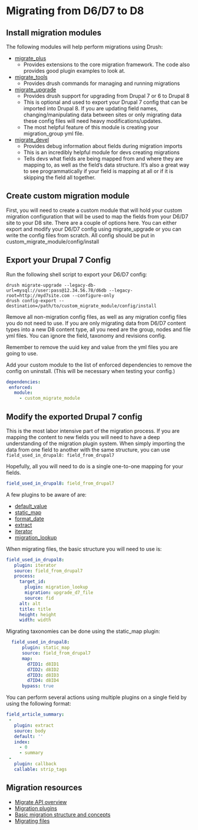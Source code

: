 # Migrating from D6/D7 to D8

## Install migration modules
The following modules will help perform migrations using Drush:
* [migrate_plus](https://www.drupal.org/project/migrate_plus)
  * Provides extensions to the core migration framework. The code also provides good plugin examples to look at.
* [migrate_tools](https://www.drupal.org/project/migrate_tools)
  * Provides drush commands for managing and running migrations
* [migrate_upgrade](https://www.drupal.org/project/migrate_upgrade)
  * Provides drush support for upgrading from Drupal 7 or 6 to Drupal 8
  * This is optional and used to export your Drupal 7 config that can be imported into Drupal 8. If you are updating field names, changing/manipulating data between sites or only migrating data these config files will need heavy modifications/updates.
  * The most helpful feature of this module is creating your migration_group yml file.
* [migrate_devel](https://www.drupal.org/project/migrate_devel)
  * Provides debug information about fields during migration imports
  * This is an incredibly helpful module for devs creating migrations
  * Tells devs what fields are being mapped from and where they are mapping to, as well as the field’s data structure. It’s also a great way to see programmatically if your field is mapping at all or if it is skipping the field all together.

## Create custom migration module
First, you will need to create a custom module that will hold your custom migration configuration that will be used to map the fields from your D6/D7 site to your D8 site. There are a couple of options here. You can either export and modify your D6/D7 config using migrate_upgrade or you can write the config files from scratch.
All config should be put in custom_migrate_module/config/install

## Export your Drupal 7 Config
Run the following shell script to export your D6/D7 config:

```shell
drush migrate-upgrade --legacy-db-url=mysql://user:pass@12.34.56.78/d6db --legacy-root=http://myd7site.com --configure-only
drush config-export --destination=/path/to/custom_migrate_module/config/install
```

Remove all non-migration config files, as well as any migration config files you do not need to use. If you are only migrating data from D6/D7 content types into a new D8 content type, all you need are the group, nodes and file yml files. You can ignore the field, taxonomy and revisions config.

Remember to remove the uuid key and value from the yml files you are going to use.

Add your custom module to the list of enforced dependencies to remove the config on uninstall. (This will be necessary when testing your config.)

```yml
dependencies:
 enforced:
   module:
     - custom_migrate_module
```

## Modify the exported Drupal 7 config
This is the most labor intensive part of the migration process. If you are mapping the content to new fields you will need to have a deep understanding of the migration plugin system.
When simply importing the data from one field to another with the same structure, you can use `field_used_in_drupal8: field_from_drupal7`

Hopefully, all you will need to do is a single one-to-one mapping for your fields.

```yml
field_used_in_drupal8: field_from_drupal7
```

A few plugins to be aware of are:
* [default_value](https://www.drupal.org/docs/8/api/migrate-api/migrate-process/process-plugin-default_value)
* [static_map](https://www.drupal.org/docs/8/api/migrate-api/migrate-process-plugins/process-plugin-static-map)
* [format_date](https://api.drupal.org/api/drupal/core%21modules%21migrate%21src%21Plugin%21migrate%21process%21FormatDate.php/class/FormatDate/8.3.x)
* [extract](https://www.drupal.org/docs/8/api/migrate-api/migrate-process/process-plugin-extract)
* [iterator](https://www.drupal.org/docs/8/api/migrate-api/migrate-process-plugins/process-plugin-iterator)
* [migration_lookup](https://www.drupal.org/docs/8/api/migrate-api/migrate-process-plugins/process-plugin-migration_lookup-formerly-migration)

When migrating files, the basic structure you will need to use is:

```yml
field_used_in_drupal8:
   plugin: iterator
   source: field_from_drupal7
   process:
     target_id:
       plugin: migration_lookup
       migration: upgrade_d7_file
       source: fid
     alt: alt
     title: title
     height: height
     width: width
```

Migrating taxonomies can be done using the static_map plugin:

```yml
  field_used_in_drupal8:
      plugin: static_map
      source: field_from_drupal7
      map:
        d7ID1: d8ID1
        d7ID2: d8ID2
        d7ID3: d8ID3
        d7ID4: d8ID4
      bypass: true
```

You can perform several actions using multiple plugins on a single field by using the following format:

```yml
field_article_summary:
 -
   plugin: extract
   source: body
   default: ''
   index:
     - 0
     - summary
 -
   plugin: callback
   callable: strip_tags
```
## Migration resources
* [Migrate API overview](https://www.drupal.org/docs/8/api/migrate-api/migrate-api-overview)
* [Migration plugins](https://www.drupal.org/docs/8/api/migrate-api/migrate-process-plugins/migrate-process-overview)
* [Basic migration structure and concepts](https://evolvingweb.ca/blog/drupal-8-migration-migrating-basic-data-part-1)
* [Migrating files](https://deninet.com/blog/1619/building-custom-migration-drupal-8-part-4-files-and-content)